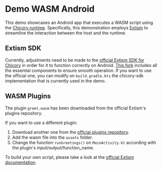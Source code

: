 # Demo WASM Android
This demo showcases an Android app that executes a WASM script using the [Chicory runtime](https://github.com/dylibso/chicory). Specifically, this demonstration employs [Extism](https://github.com/extism) to streamline the interaction between the host and the runtime.

## Extism SDK
Currently, adjustments need to be made to the [official Extism SDK for Chicory](https://github.com/extism/chicory-sdk) in order for it to function correctly on Android. [This fork](https://github.com/muneale/chicory-sdk) includes all the essential components to ensure smooth operation.
If you want to use the official one, you can modify on `build.gradle.kts` the chicory-sdk implementation that is currently used in the demo.

## WASM Plugins
The plugin `greet.wasm` has been downloaded from the official Extism's plugins repository.

If you want to use a different plugin:
1. Download another one from the [official plugins repository](https://github.com/extism/plugins/).
2. Add the wasm file into the `assets` folder.
3. Change the function `runGreetings()` on `MainActivity.kt` according with the plugin's input/output/function_name.

To build your own script, please take a look at the [official Extism documentation](https://extism.org/docs/concepts/pdk).
